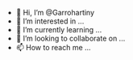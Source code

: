 - 👋 Hi, I’m @Garrohartiny
- 👀 I’m interested in ...
- 🌱 I’m currently learning ...
- 💞️ I’m looking to collaborate on ...
- 📫 How to reach me ...

<!---
Garrohartiny/Garrohartiny is a ✨ special ✨ repository because its `README.md` (this file) appears on your GitHub profile.
You can click the Preview link to take a look at your changes.
--->
